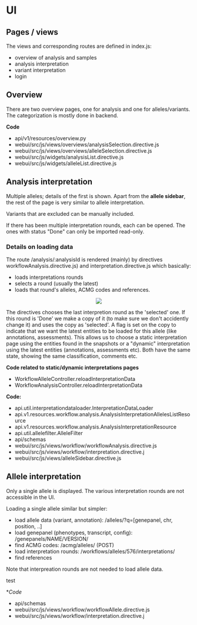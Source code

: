 # UI

## Pages / views
The views and corresponding routes are defined in index.js:
- overview of analysis and samples
- analysis interpretation
- variant interpretation
- login

## Overview
There are two overview pages, one for analysis and one for alleles/variants.
The categorization is mostly done in backend.

**Code**
- api/v1/resources/overview.py
- webui/src/js/views/overviews/analysisSelection.directive.js
- webui/src/js/views/overviews/alleleSelection.directive.js
- webui/src/js/widgets/analysisList.directive.js
- webui/src/js/widgets/alleleList.directive.js

## Analysis interpretation
Multiple alleles; details of the first is shown.
Apart from the **allele sidebar**, the rest of the page is very similar to allele interpretation.

Variants that are excluded can be manually included.

If there has been multiple interpretation rounds, each can be opened. The ones with status "Done" can only be imported read-only.

### Details on loading data
The route /analysis/:analysisId is rendered (mainly) by directives workflowAnalysis.directive.js) and interpretation.directive.js which basically:
- loads interpretations rounds
- selects a round (usually the latest)
- loads that round's alleles, ACMG codes and references.


<div style="text-align:center"><img src="img/load_analysis.png"></div>

The directives chooses the last interpretion round as the 'selected' one.
If this round is 'Done' we make a copy of it (to make sure  we don't accidently change it) and uses the copy as 'selected'.
A flag is set on the copy to indicate that we want the latest entities to be loaded for this allele (like annotations, assessments).
This allows us to choose a static interpretation page using the entities found in the snapshots or a "dynamic" interpretation using the latest entities (annotations, assessments etc). Both have the same state, showing the same classification, comments etc.

**Code related to static/dynamic interpretations pages**
- WorkflowAlleleController.reloadInterpretationData
- WorkflowAnalysisController.reloadInterpretationData


**Code:**
- api.util.interpretationdataloader.InterpretationDataLoader
- api.v1.resources.workflow.analysis.AnalysisInterpretationAllelesListResource
- api.v1.resources.workflow.analysis.AnalysisInterpretationResource
- api.util.allelefilter.AlleleFilter
- api/schemas
- webui/src/js/views/workflow/workflowAnalysis.directive.js
- webui/src/js/views/workflow/interpretation.directive.j
- webui/src/js/views/alleleSidebar.directive.js

## Allele interpretation
Only a single allele is displayed. The various interpretation rounds are not accessible in the UI.

Loading a single allele similar but simpler:
- load allele data (variant, annotation): /alleles/?q=[genepanel, chr, position, ..]
- load genepanel (phenotypes, transcript, config): /genepanels/NAME/VERSION/
- find ACMG codes: /acmg/alleles/ (POST)
- load interpretation rounds: /workflows/alleles/576/interpretations/
- find references

Note that interpreation rounds are not needed to load allele data.

test

**Code*
- api/schemas
- webui/src/js/views/workflow/workflowAllele.directive.js
- webui/src/js/views/workflow/interpretation.directive.j